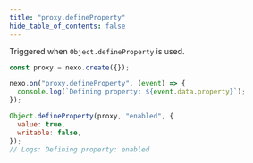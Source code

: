 ```yaml
---
title: "proxy.defineProperty"
hide_table_of_contents: false
---
```


Triggered when `Object.defineProperty` is used.

```javascript
const proxy = nexo.create({});

nexo.on("proxy.defineProperty", (event) => {
  console.log(`Defining property: ${event.data.property}`);
});

Object.defineProperty(proxy, "enabled", {
  value: true,
  writable: false,
});
// Logs: Defining property: enabled
```
